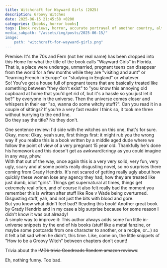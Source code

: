 ```yaml
---
title: Witchcraft for Wayward Girls (2025)
description: Groovy Witches
date: 2025-06-15 21:45:58 +0200
categories: [books, horror books]
tags: [book reviews, horror, accurate portrayal of another country, altered states, body horror, cool weird crap, featuring a dog, folk horror, hagsploitation, middleofnowherecore, pretty metal, satanic panic, they don't say the title]
media_subpath: "/assets/img/posts/2025-06-15/"
image:
    path: "witchcraft-for-wayward-girls.png"
---
```

<span class="reviewsection">Premise:</span> It's the 70s and Fern (not her real name) has been dropped into this Home for what the title of the book calls "Wayward Girls" in Florida. That is, a place were underage, unmarried, pregnant teens can disappear from the world for a few months while they are "visiting and aunt" or "learning French in Europe" or "studying in England" or whatever.<br/> So! You've got a house full of pregnant teens that are basically treated like something between "they don't exist" to "you know this annoying old cupboard at home that you'd get rid of, but it's a hassle so you just let it be?" by everyone in the universe. Then the universe comes closer and whispers in their ear "so, wanna do some witchy stuff?".
<span class="reviewsection">Can you read it in a couple of sittings?</span> If you're a very fast reader I think so, it took me three without hurrying to the end line.<br/>
<span class="reviewsection">Do they say the title?</span> No they don't.

<span class="reviewsection">One sentence review:</span> I'd side with the witches on this one, that's for sure.<br/>
<span class="reviewsection">Okay, more:</span> Okay, yeah sure, first things first: it might rub you the wrong way if you realize this is a book written by a middle aged dude where we follow the point of view of a very pregnant 15 year old. Thankfully he's done his homework and this doesn't get as awkward/cringy as you could imagine in any way, phew.<br/>With that out of the way, once again this is a very very solid, very fun, very ugly, scary and at some points really disgusting novel, so no surprises there coming from Grady Hendrix. It's not scared of getting really ugly about how quickly these women lose any agency they had, how they are treated like just dumb, idiot "girls". Things get supernatural at times, things get extremely real often, and of course it also felt really bad the moment you remember this is written after stuff like Roe v Wade being overturned. Disgusting stuff, yah, and not just the bits with blood and gore.<br/>But you know what didn't feel bad? Reading this book! Another great book by Grady Hendrix and in my case a big surprise because for some reason I didn't know it was out already!<br/>
<span class="reviewsection">A simple way to improve it:</span> This author always adds some fun little in-universe snippets by the end of his books (stuff like a metal fanzine, or maybe some postcards from one character to another, or a recipe, or...) so it felt a bit sad when he didn't, this time. Like, come on, the little snippets of "How to be a Groovy Witch" between chapters don't count!

<span class="reviewsection">Trivia about the ~~IMDb trivia Goodreads Random amazon reviews~~:</span>

Eh, nothing funny. Too bad.